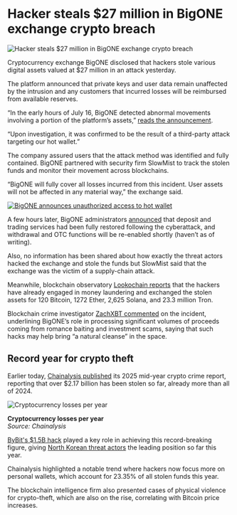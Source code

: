 # Hacker steals $27 million in BigONE exchange crypto breach

![Hacker steals $27 million in BigONE exchange crypto breach](https://www.bleepstatic.com/content/hl-images/2024/12/05/Cryptocurrency.jpg)

Cryptocurrency exchange BigONE disclosed that hackers stole various digital assets valued at $27 million in an attack yesterday.

The platform announced that private keys and user data remain unaffected by the intrusion and any customers that incurred losses will be reimbursed from available reserves.

“In the early hours of July 16, BigONE detected abnormal movements involving a portion of the platform’s assets,” [reads the announcement](https://bigone.zendesk.com/hc/en-us/articles/48916067512345-BigONE-Security-Incident-Disclosure-and-Progress-Update-July-16).

“Upon investigation, it was confirmed to be the result of a third-party attack targeting our hot wallet.”

The company assured users that the attack method was identified and fully contained. BigONE partnered with security firm SlowMist to track the stolen funds and monitor their movement across blockchains.

“BigONE will fully cover all losses incurred from this incident. User assets will not be affected in any material way,” the exchange said.

[![BigONE announces unauthorized access to hot wallet](https://www.bleepstatic.com/images/news/u/1220909/2025/July/tweet(1).png)](https://x.com/BigONEexchange/status/1945348811590607319)

A few hours later, BigONE administrators [announced](https://bigone.zendesk.com/hc/en-us/articles/48923871644441-BigONE-Announcement-System-Upgrade-and-Maintenance-Completed-2025-7-16) that deposit and trading services had been fully restored following the cyberattack, and withdrawal and OTC functions will be re-enabled shortly (haven’t as of writing).

Also, no information has been shared about how exactly the threat actors hacked the exchange and stole the funds but SlowMist said that the exchange was the victim of a supply-chain attack.

Meanwhile, blockchain observatory [Lookochain reports](https://x.com/lookonchain/status/1945360349269778527) that the hackers have already engaged in money laundering and exchanged the stolen assets for 120 Bitcoin, 1272 Ether, 2,625 Solana, and 23.3 million Tron.

Blockchain crime investigator [ZachXBT commented](https://x.com/zachxbt/status/1945365902133727266) on the incident, underlining BigONE’s role in processing significant volumes of proceeds coming from romance baiting and investment scams, saying that such hacks may help bring “a natural cleanse” in the space.

## Record year for crypto theft

Earlier today, [Chainalysis published](https://www.chainalysis.com/blog/2025-crypto-crime-mid-year-update/) its 2025 mid-year crypto crime report, reporting that over $2.17 billion has been stolen so far, already more than all of 2024.

![Cryptocurrency losses per year](https://www.bleepstatic.com/images/news/u/1220909/2025/July/losses(1).jpg)

**Cryptocurrency losses per year**  
_Source: Chainalysis_

[ByBit's $1.5B hack](https://www.bleepingcomputer.com/news/security/hacker-steals-record-146-billion-from-bybit-eth-cold-wallet/) played a key role in achieving this record-breaking figure, giving [North Korean threat actors](https://www.bleepingcomputer.com/news/security/fbi-confirms-lazarus-hackers-were-behind-15b-bybit-crypto-heist/) the leading position so far this year.

Chainalysis highlighted a notable trend where hackers now focus more on personal wallets, which account for 23.35% of all stolen funds this year.

The blockchain intelligence firm also presented cases of physical violence for crypto-theft, which are also on the rise, correlating with Bitcoin price increases.